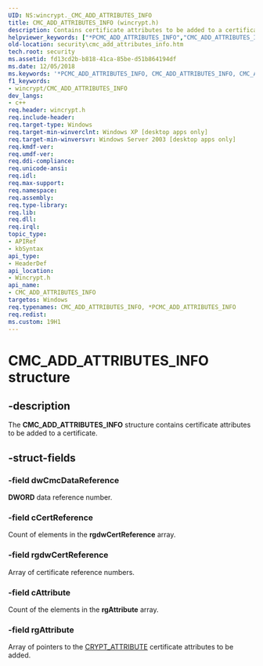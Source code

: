 ```yaml
---
UID: NS:wincrypt._CMC_ADD_ATTRIBUTES_INFO
title: CMC_ADD_ATTRIBUTES_INFO (wincrypt.h)
description: Contains certificate attributes to be added to a certificate.
helpviewer_keywords: ["*PCMC_ADD_ATTRIBUTES_INFO","CMC_ADD_ATTRIBUTES_INFO","CMC_ADD_ATTRIBUTES_INFO structure [Security]","PCMC_ADD_ATTRIBUTES_INFO","PCMC_ADD_ATTRIBUTES_INFO structure pointer [Security]","_crypto2_cmc_add_attributes_info","security.cmc_add_attributes_info","wincrypt/CMC_ADD_ATTRIBUTES_INFO","wincrypt/PCMC_ADD_ATTRIBUTES_INFO"]
old-location: security\cmc_add_attributes_info.htm
tech.root: security
ms.assetid: fd13cd2b-b818-41ca-85be-d51b864194df
ms.date: 12/05/2018
ms.keywords: '*PCMC_ADD_ATTRIBUTES_INFO, CMC_ADD_ATTRIBUTES_INFO, CMC_ADD_ATTRIBUTES_INFO structure [Security], PCMC_ADD_ATTRIBUTES_INFO, PCMC_ADD_ATTRIBUTES_INFO structure pointer [Security], _crypto2_cmc_add_attributes_info, security.cmc_add_attributes_info, wincrypt/CMC_ADD_ATTRIBUTES_INFO, wincrypt/PCMC_ADD_ATTRIBUTES_INFO'
f1_keywords:
- wincrypt/CMC_ADD_ATTRIBUTES_INFO
dev_langs:
- c++
req.header: wincrypt.h
req.include-header: 
req.target-type: Windows
req.target-min-winverclnt: Windows XP [desktop apps only]
req.target-min-winversvr: Windows Server 2003 [desktop apps only]
req.kmdf-ver: 
req.umdf-ver: 
req.ddi-compliance: 
req.unicode-ansi: 
req.idl: 
req.max-support: 
req.namespace: 
req.assembly: 
req.type-library: 
req.lib: 
req.dll: 
req.irql: 
topic_type:
- APIRef
- kbSyntax
api_type:
- HeaderDef
api_location:
- Wincrypt.h
api_name:
- CMC_ADD_ATTRIBUTES_INFO
targetos: Windows
req.typenames: CMC_ADD_ATTRIBUTES_INFO, *PCMC_ADD_ATTRIBUTES_INFO
req.redist: 
ms.custom: 19H1
---
```


# CMC_ADD_ATTRIBUTES_INFO structure


## -description


The <b>CMC_ADD_ATTRIBUTES_INFO</b> structure contains certificate attributes to be added to a certificate.


## -struct-fields




### -field dwCmcDataReference

<b>DWORD</b> data reference number.


### -field cCertReference

Count of elements in the <b>rgdwCertReference</b> array.


### -field rgdwCertReference

Array of certificate reference numbers.


### -field cAttribute

Count of the elements in the <b>rgAttribute</b> array.


### -field rgAttribute

Array of pointers to the 
<a href="https://docs.microsoft.com/windows/desktop/api/wincrypt/ns-wincrypt-crypt_attribute">CRYPT_ATTRIBUTE</a> certificate attributes to be added.

